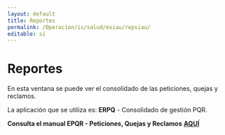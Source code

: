 ```yaml
---
layout: default
title: Reportes
permalink: /Operacion/is/salud/esiau/repsiau/
editable: si
---
```


# Reportes

En esta ventana se puede ver el consolidado de las peticiones, quejas y reclamos.


La aplicación que se utiliza es: **ERPQ** - Consolidado de gestión PQR.



**Consulta el manual EPQR - Peticiones, Quejas y Reclamos** [**AQUÍ**](http://docs.oasiscom.com/Operacion/is/salud/esiau/movsiau/epqr)

